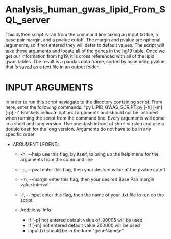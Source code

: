 # Analysis_human_gwas_lipid_From_SQL_server
This python script is ran from the command line taking an input txt file, a base pair margin, and a pvalue cutoff. The margin and pvalue are optional arguments, so if not entered they will defer to default values. The script will take these arguments and locate all of the genes in the hg19 table. Once we get our information from hg19, it is cross referenced with all of the lipid gwas tables. The result is a pandas data frame, sorted by ascending pvalue, that is saved as a text file in an output folder. 

# INPUT ARGUMENTS 
In order to run this script naviagate to the directory containing script. From here, enter the following commands:
"py LIPID_GWAS_SCRIPT.py [-h] [-m] [-p] -i" Brackets indicate optional arguments and should not be included when running the script from the command line. Every arguments will come in a short and long version. Use one dash infront of short version and use a double dash for the long version. Arguments do not have to be in any specific order

 - ARGUMENT LEGEND:
   * -h, --help     use this flag, by itself, to bring up the help menu for the arguments from
                   the command line
   * -p, --pval     enter this flag, then your desired value of the pvalue cutoff   
   * -m, --margin   enter this flag, then your desired Base Pair margin value interval 
   * -i, --input    enter this flag, then the name of your .txt file to run on the script
                    
   * Additional Info
        * If [-p] not entered default value of .00005 will be used
        * If [-m] not entered default value 200000 will be used
        * input.txt should be in the form "geneName\n"
 


